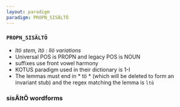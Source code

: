 ```yaml
---
layout: paradigm
paradigm: PROPN_SISÄLTÖ
---
```

### ` PROPN_SISÄLTÖ `

* _ltö stem, ltö : llö variations_
* Universal POS is PROPN and legacy POS is NOUN
* suffixes use front vowel harmony
* KOTUS paradigm used in their dictionary is 1-I
* The lemmas must end in * tö * (which will be deleted to form an invariant stub) and the regex matching the lemma is ` ltö `

### sisÄltÖ wordforms


